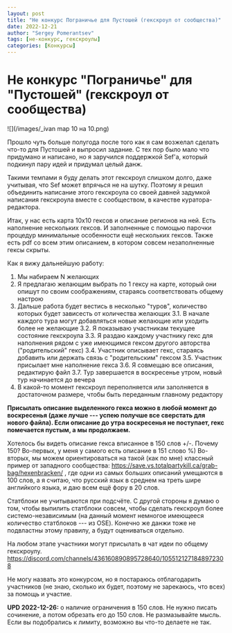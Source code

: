 ```yaml
---
layout: post
title: "Не конкурс Пограничье для Пустошей (гекскроул от сообщества)"
date: 2022-12-21
author: "Sergey Pomerantsev"
tags: [не-конкурс, гекскроулы]
categories: [Конкурсы]
---
```


# Не конкурс "Пограничье" для "Пустошей" (гекскроул от сообщества)

![](/images/_ivan map 10 на 10.png)

Прошло чуть больше полугода после того как я сам возжелал сделать что-то для Пустошей и выпросил задание.
С тех пор было мало что придумано и написано, но я заручился поддержкой Sef'а, который подкинул пару идей и придумал целый данж.

Такими темпами я буду делать этот гекскроул слишком долго, даже учитывая, что Sef может впрячься не на шутку.
Поэтому я решил объединить написание этого гекскроула со своей давней задумкой написания гекскроула вместе с сообществом, в качестве куратора-редактора.

Итак, у нас есть карта 10х10 гексов и описание регионов на ней.
Есть наполнение нескольких гексов.
И заполненные с помощью парочки процедур минимальные особенности ещё нескольких гексов.
Также есть pdf со всем этим описанием, в котором совсем незаполненные гексы скрыты.

Как я вижу дальнейшую работу:

1. Мы набираем N желающих
2. Я предлагаю желающим выбрать по 1 гексу на карте, который они опишут по своим соображениям, стараясь соответствовать общему настрою
3. Дальше работа будет вестись в несколько "туров", количество которых будет зависесть от количества желающих
	3.1. В начале каждого тура могут добавляться новые желающие или уходить более не желающие
	3.2. Я показываю участникам текущее состояние гекскроула
	3.3. Я раздаю каждому участнику гекс для наполнения рядом с уже имеющимся гексом другого авторства ("родительский" гекс)
	3.4. Участник описывает гекс, стараясь добавить или держать связь с "родительским" гексом
	3.5. Участник присылает мне наполнение гекса
	3.6. Я совмещаю все описания, редактирую файл
	3.7. Тур завершается в воскресенье утром, новый тур начинается до вечера
4. В какой-то момент гекскроул переполняется или заполняется в достаточном размере, чтобы быть переданным главному редактору

**Присылать описание выделенного гекса можно в любой момент до воскресенья (даже лучше --- успею получше все сверстать для нового файла). Если описание до утра воскресенья не поступает, гекс помечается пустым, а мы продолжаем.**

Хотелось бы видеть описание гекса вписанное в 150 слов +/-. Почему 150? Во-первых, у меня у самого есть описание в 151 слово %) Во-вторых, мы можем ориентироваться на такой (как по мне) классный пример от западного сообщества: https://save.vs.totalpartykill.ca/grab-bag/hexenbracken/ , где одни из самых больших описаний умещаются в 100 слов, а я считаю, что русский язык в среднем на треть шире английкого языка, и даю всем ещё фору в 20 слов.

Статблоки не учитываются при подсчёте. С другой стороны я думаю о том, чтобы выпилить статблоки совсем, чтобы сделать гекскроул более системо-независимым (на данный момент немногое имеющееся количество статблоков --- из OSE). Конечно же данжи тоже не подвластны этому правилу, а будут оцениваться отдельно.

На любом этапе участники могут присылать в чат идеи по общему гекскроулу.  
https://discord.com/channels/436160890895728640/1055121271848972308

Не могу назвать это конкурсом, но я постараюсь отблагодарить участников (не знаю, сколько их будет, поэтому не зарекаюсь, что всех) за помощь и участие.

**UPD 2022-12-26:** о наличие ограничения в 150 слов. Не нужно писать сочинение, а потом обрезать его до 150 слов. Не размазывайте мысль. Если вы подобрались к лимиту, возможно вы что-то делаете не так.
